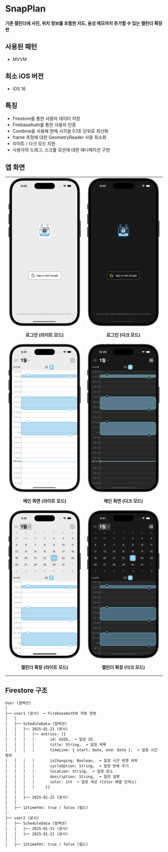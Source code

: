 # SnapPlan

**기존 캘린더에 사진, 위치 정보를 포함한 지도, 음성 메모까지 추가할 수 있는 캘린더 확장판**

## 사용된 패턴
- MVVM

## 최소 iOS 버전
- iOS 16

## 특징
- Firestore를 통한 사용자 데이터 저장
- FirebaseAuth를 통한 사용자 인증
- Combine을 사용해 현재 시각을 0.1초 단위로 최신화
- frame 측정에 대한 GeometryReader 사용 최소화
- 라이트 / 다크 모드 지원
- 사용자의 드래그, 스크롤 모션에 대한 애니메이션 구현

## 앱 화면
<table>
  <tr>
    <td align="center" width="250px">
      <img src="./Preview/login_light.png" width="250px">
      <p><strong>로그인 (라이트 모드)</strong></p>
    </td>
    <td align="center" width="250px">
      <img src="./Preview/login_dark.png" width="250px">
      <p><strong>로그인 (다크 모드)</strong></p>
    </td>
  </tr>
  <tr>
    <td align="center" width="250px">
      <img src="./Preview/main_light.png" width="250px">
      <p><strong>메인 화면 (라이트 모드)</strong></p>
    </td>
    <td align="center" width="250px">
      <img src="./Preview/main_dark.png" width="250px">
      <p><strong>메인 화면 (다크 모드)</strong></p>
    </td>
  </tr>
  <tr>
    <td align="center" width="250px">
      <img src="./Preview/main_light_expand.png" width="250px">
      <p><strong>캘린더 확장 (라이트 모드)</strong></p>
    </td>
    <td align="center" width="250px">
      <img src="./Preview/main_dark_expand.png" width="250px">
      <p><strong>캘린더 확장 (다크 모드)</strong></p>
    </td>
  </tr>
</table>


## Firestore 구조
```
User (컬렉션)
│  
├── user1 (문서)  ⬅️ FirebaseAuth와 자동 연동
│   │  
│   ├── ScheduleData (컬렉션)
│   │   ├── 2025-01-21 (문서)
│   │   │   ├── entries: [{
│   │   │   │       id: UUID,  ⬅️ 일정 ID
│   │   │   │       title: String,  ⬅️ 일정 제목
│   │   │   │       timeLine: { start: Date, end: Date },  ⬅️ 일정 시간 범위
│   │   │   │       isChanging: Boolean,  ⬅️ 일정 시간 변경 여부
│   │   │   │       cycleOption: String,  ⬅️ 일정 반복 주기
│   │   │   │       location: String,  ⬅️ 일정 장소
│   │   │   │       description: String,  ⬅️ 일정 설명
│   │   │   │       color: Int  ⬅️ 일정 색상 (Color 배열 인덱스)
│   │   │   │     }]
│   │   │       
│   │   ├── 2025-01-22 (문서)
│   │  
│   ├── 12timeFmt: true / false (필드)
│  
├── user2 (문서)
│   ├── ScheduleData (컬렉션)
│   │   ├── 2025-01-21 (문서)
│   │   ├── 2025-01-22 (문서)
│   │  
│   ├── 12timeFmt: true / false (필드)
```
